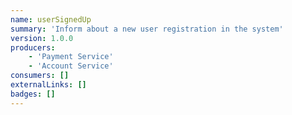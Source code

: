 ```yaml
---
name: userSignedUp
summary: 'Inform about a new user registration in the system'
version: 1.0.0
producers:
    - 'Payment Service'
    - 'Account Service'
consumers: []
externalLinks: []
badges: []
---
```

<Mermaid />

<NodeGraph />

<Schema />
